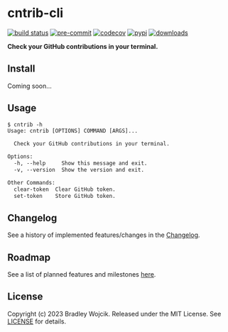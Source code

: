 # cntrib-cli

[![build status](https://img.shields.io/github/actions/workflow/status/boldandbrad/cntrib-cli/python-test.yml?branch=main&logo=github)](https://github.com/boldandbrad/cntrib-cli/actions/workflows/python-test.yml?query=branch%3Amain)
[![pre-commit](https://img.shields.io/badge/pre--commit-enabled-brightgreen?logo=pre-commit)](https://github.com/pre-commit/pre-commit)
[![codecov](https://codecov.io/gh/boldandbrad/cntrib-cli/branch/main/graph/badge.svg)](https://codecov.io/gh/boldandbrad/cntrib-cli)
[![pypi](https://img.shields.io/pypi/v/cntrib-cli)](https://pypi.org/project/cntrib-cli/)
[![downloads](https://img.shields.io/pypi/dm/cntrib-cli)](https://pypistats.org/packages/cntrib-cli)

<!-- [![Docs](https://img.shields.io/website?down_message=down&label=docs&up_message=online&url=https%3A%2F%2Fboldandbrad.github.io%2Fcntrib-cli%2F)](https://boldandbrad.github.io/cntrib-cli/) -->

**Check your GitHub contributions in your terminal.**

## Install

Coming soon...

<!-- Global isolated install via [pipx](https://pypa.github.io/pipx/) (recommended):

```sh
pipx install cntrib-cli
```

Local python environment install:

```sh
pip install cntrib-cli
``` -->

## Usage

```txt
$ cntrib -h
Usage: cntrib [OPTIONS] COMMAND [ARGS]...

  Check your GitHub contributions in your terminal.

Options:
  -h, --help     Show this message and exit.
  -v, --version  Show the version and exit.

Other Commands:
  clear-token  Clear GitHub token.
  set-token    Store GitHub token.
```

## Changelog

See a history of implemented features/changes in the
[Changelog](docs/changelog.md).

## Roadmap

See a list of planned features and milestones
[here](https://github.com/boldandbrad/cntrib-cli/milestones).

## License

Copyright (c) 2023 Bradley Wojcik. Released under the MIT License. See
[LICENSE](LICENSE) for details.
